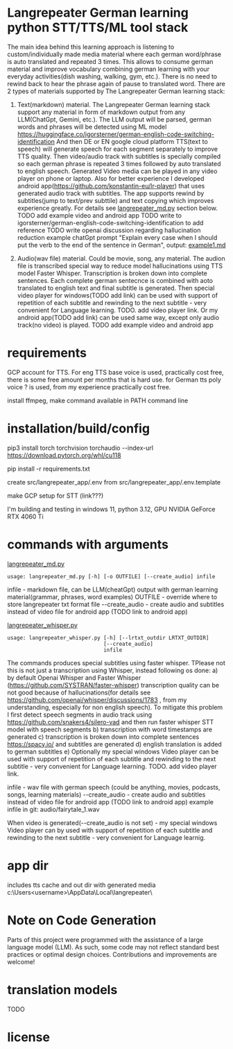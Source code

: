 # Langrepeater German learning python STT/TTS/ML tool stack
The main idea behind this learning approach is listening to custom/individually made media material where each german word/phrase is auto translated and repeated 3 times. This allows to consume german material and improve vocabulary combining german learning with your everyday activities(dish washing, walking, gym, etc.). There is no need to rewind back to hear the phrase again of pause to translated word.
There are 2 types of materials supported by The Langrepeater German learning stack: 
1. Text(markdown) material. The Langrepeater German learning stack support any material in form of markdown output from any LLM(ChatGpt, Gemini, etc.).
The LLM output will be parsed, german words and phrases will be detected using ML model https://huggingface.co/igorsterner/german-english-code-switching-identification
And then DE or EN google cloud platform TTS(text to speech) will generate speech for each segment separately to improve TTS quality.
Then video/audio track with subtitles is specially compiled so each german phrase is repeated 3 times followed by auto translated to english speech.
Generated Video media can be played in any video player on phone or laptop. Also for better experience I developed android app(https://github.com/konstantin-eu/lr-player) that uses generated audio track with subtitles. The app supports rewind by subtitles(jump to text/prev subttile) and text copying which improves experience greatly. For details see [langrepeater_md.py](src/langrepeater_md.py) section below.
TODO add example video and android app
TODO write to igorsterner/german-english-code-switching-identification to add reference
TODO write openai discussion regarding hallucination reduction
example chatGpt prompt "Explain every case when I should put the verb to the end of the sentence in German", output: [example1.md](examples_md/example1.md)

2. Audio(wav file) material. Could be movie, song, any material. The audion file is transcribed special way to reduce model hallucinations using TTS model Faster Whisper. Transcription is broken down into complete sentences. Each complete german sentecnce is combined with aoto translated to english text and final subtitle is generated. Then special video player for windows(TODO add link) can be used with support of repetition of each subtitle and rewinding to the next subtitle - very convenient for Language learning. TODO. add video player link. Or my android app(TODO add link) can be used same way, except only audio track(no video) is played.
TODO add example video and android app

# requirements
GCP account for TTS. For eng TTS base voice is used, practically cost free, there is some free amount per months that is hard use.
for German tts poly voice ? is used, from my experience practically cost free.

install ffmpeg, make command available in PATH command line

# installation/build/config

pip3 install torch torchvision torchaudio --index-url https://download.pytorch.org/whl/cu118

pip install -r requirements.txt

create src/langrepeater_app/.env from src/langrepeater_app/.env.template

make GCP setup for STT (link???)

I'm building and testing in windows 11, python 3.12, GPU NVIDIA GeForce RTX 4060 Ti


# commands with arguments
[langrepeater_md.py](src/langrepeater_md.py)
```
usage: langrepeater_md.py [-h] [-o OUTFILE] [--create_audio] infile
```
infile - markdown file, can be LLM(cheatGpt) output with german learning material(grammar, phrases, word examples)
OUTFILE - override where to store langrepeater txt format file
--create_audio - create audio and subtitles instead of video file for android app (TODO link to android app)


[langrepeater_whisper.py](src/langrepeater_whisper.py)
~~~
usage: langrepeater_whisper.py [-h] [--lrtxt_outdir LRTXT_OUTDIR]
                               [--create_audio]
                               infile
~~~
The commands produces special subtitles using faster whisper. TPlease not this is not just a transcription using Whisper, instead following os done:
a) by default Openai Whisper and Faster Whisper (https://github.com/SYSTRAN/faster-whisper) transcription quality can be not good because of hallucinations(for details see https://github.com/openai/whisper/discussions/1783 , from my understanding, especially for non english speech). To mitigate this problem I first detect speech segments in audio track using https://github.com/snakers4/silero-vad and then run faster whisper STT model with speech segments
b) transcription with word timestamps are generated
c) transcription is broken down into complete sentences https://spacy.io/ and subtitles are generated
d) english translation is added to german subtitles
e) Optionally my special windows Video player can be used with support of repetition of each subtitle and rewinding to the next subtitle - very convenient for Language learning. TODO. add video player link.

infile - wav file with german speech (could be anything, movies, podcasts, songs, learning materials)
--create_audio - create audio and subtitles instead of video file for android app (TODO link to android app)
example infile in git:
audio/fairytale_1.wav

When video is generated(--create_audio is not set) - my special windows Video player can by used with support of repetition of each subtitle and rewinding to the next subtitle - very convenient for Language learnig. 


# app dir
includes tts cache and out dir with generated media
c:\Users\<username>\AppData\Local\langrepeater\


# Note on Code Generation
Parts of this project were programmed with the assistance of a large language model (LLM).
As such, some code may not reflect standard best practices or optimal design choices.
Contributions and improvements are welcome!

# translation models
TODO

# license